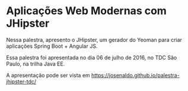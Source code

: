 # Aplicações Web Modernas com JHipster

Nessa palestra, apresento o JHipster, um gerador do Yeoman para criar aplicações Spring Boot + Angular JS.

Essa palestra foi apresentada no dia 06 de julho de 2016, no TDC São Paulo, na trilha Java EE.

A apresentação pode ser vista em https://josenaldo.github.io/palestra-jhipster-tdc/
